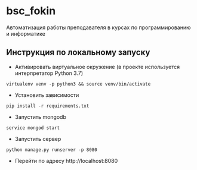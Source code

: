 # bsc_fokin
Автоматизация работы преподавателя в курсах по программированию и информатике

## Инструкция по локальному запуску

* Активировать виртуальное окружение (в проекте используется интерпретатор Python 3.7)
```
virtualenv venv -p python3 && source venv/bin/activate
```
* Установить зависимости
```
pip install -r requirements.txt
```
* Запустить mongodb
```
service mongod start
```
* Запустить сервер
```
python manage.py runserver -p 8080
```
* Перейти по адресу http://localhost:8080
